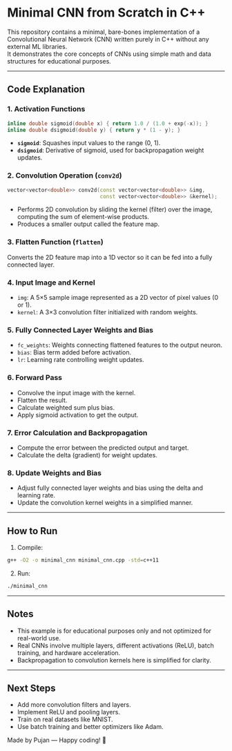 # Minimal CNN from Scratch in C++

This repository contains a minimal, bare-bones implementation of a Convolutional Neural Network (CNN) written purely in C++ without any external ML libraries.  
It demonstrates the core concepts of CNNs using simple math and data structures for educational purposes.

---

## Code Explanation

### 1. Activation Functions

```cpp
inline double sigmoid(double x) { return 1.0 / (1.0 + exp(-x)); }
inline double dsigmoid(double y) { return y * (1 - y); }
```

- **`sigmoid`**: Squashes input values to the range (0, 1).
- **`dsigmoid`**: Derivative of sigmoid, used for backpropagation weight updates.

### 2. Convolution Operation (`conv2d`)

```cpp
vector<vector<double>> conv2d(const vector<vector<double>> &img,
                              const vector<vector<double>> &kernel);
```

- Performs 2D convolution by sliding the kernel (filter) over the image, computing the sum of element-wise products.
- Produces a smaller output called the feature map.

### 3. Flatten Function (`flatten`)

Converts the 2D feature map into a 1D vector so it can be fed into a fully connected layer.

### 4. Input Image and Kernel

- `img`: A 5×5 sample image represented as a 2D vector of pixel values (0 or 1).
- `kernel`: A 3×3 convolution filter initialized with random weights.

### 5. Fully Connected Layer Weights and Bias

- `fc_weights`: Weights connecting flattened features to the output neuron.
- `bias`: Bias term added before activation.
- `lr`: Learning rate controlling weight updates.

### 6. Forward Pass

- Convolve the input image with the kernel.
- Flatten the result.
- Calculate weighted sum plus bias.
- Apply sigmoid activation to get the output.

### 7. Error Calculation and Backpropagation

- Compute the error between the predicted output and target.
- Calculate the delta (gradient) for weight updates.

### 8. Update Weights and Bias

- Adjust fully connected layer weights and bias using the delta and learning rate.
- Update the convolution kernel weights in a simplified manner.

---

## How to Run

1. Compile:

```bash
g++ -O2 -o minimal_cnn minimal_cnn.cpp -std=c++11
```

2. Run:

```bash
./minimal_cnn
```

---

## Notes

- This example is for educational purposes only and not optimized for real-world use.
- Real CNNs involve multiple layers, different activations (ReLU), batch training, and hardware acceleration.
- Backpropagation to convolution kernels here is simplified for clarity.

---

## Next Steps

- Add more convolution filters and layers.
- Implement ReLU and pooling layers.
- Train on real datasets like MNIST.
- Use batch training and better optimizers like Adam.

Made by Pujan — Happy coding! 🚀
